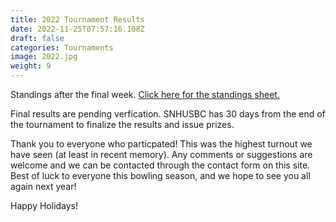```yaml
---
title: 2022 Tournament Results
date: 2022-11-25T07:57:16.108Z
draft: false
categories: Tournaments
image: 2022.jpg
weight: 9
---
```


Standings after the final week. <a href="index.pdf" target="blank">Click here for the standings sheet. </a>  

Final results are pending verfication. SNHUSBC has 30 days from the end of the tournament to finalize the results and issue prizes.

Thank you to everyone who particpated! This was the highest turnout we have seen (at least in recent memory). Any comments or suggestions are welcome and we can be contacted through the contact form on this site. Best of luck to everyone this bowling season, and we hope to see you all again next year! 

Happy Holidays!